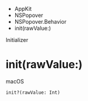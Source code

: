 

- AppKit
- NSPopover
- NSPopover.Behavior
-  init(rawValue:) 

Initializer

# init(rawValue:)

macOS

``` source
init?(rawValue: Int)
```

